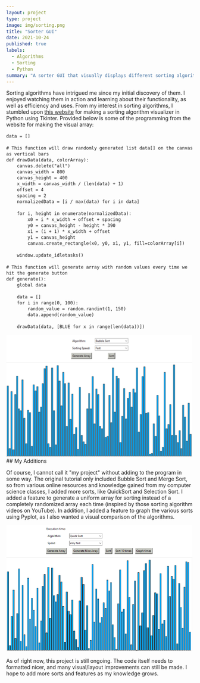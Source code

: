 ```yaml
---
layout: project
type: project
image: img/sorting.png
title: "Sorter GUI"
date: 2021-10-24
published: true
labels:
  - Algorithms
  - Sorting
  - Python
summary: "A sorter GUI that visually displays different sorting algorithms in action."
---
```


Sorting algorithms have intrigued me since my initial discovery of them. I enjoyed watching them in action and learning about their functionality, as well as efficiency and uses. From my interest in sorting algorithms, I stumbled upon <a href="https://python.plainenglish.io/build-a-sorting-algorithm-visualizer-in-python-f6f4afb1c98a">this website</a> for making a sorting algorithm visualizer in Python using Tkinter. Provided below is some of the programming from the website for making the visual array:

```
data = []

# This function will draw randomly generated list data[] on the canvas as vertical bars
def drawData(data, colorArray):
    canvas.delete("all")
    canvas_width = 800
    canvas_height = 400
    x_width = canvas_width / (len(data) + 1)
    offset = 4
    spacing = 2
    normalizedData = [i / max(data) for i in data]

    for i, height in enumerate(normalizedData):
        x0 = i * x_width + offset + spacing
        y0 = canvas_height - height * 390
        x1 = (i + 1) * x_width + offset
        y1 = canvas_height
        canvas.create_rectangle(x0, y0, x1, y1, fill=colorArray[i])

    window.update_idletasks()

# This function will generate array with random values every time we hit the generate button
def generate():
    global data

    data = []
    for i in range(0, 100):
        random_value = random.randint(1, 150)
        data.append(random_value)

    drawData(data, [BLUE for x in range(len(data))])

```
<img width=500 src="../img/originalgui.png">
## My Additions

Of course, I cannot call it "my project" without adding to the program in some way. The original tutorial only included Bubble Sort and Merge Sort, so from various online resources and knowledge gained from my computer science classes, I added more sorts, like QuickSort and Selection Sort. I added a feature to generate a uniform array for sorting instead of a completely randomized array each time (inspired by those sorting algorithm videos on YouTube). In addition, I added a feature to graph the various sorts using Pyplot, as I also wanted a visual comparison of the algorithms. 

<img width=500 src="../img/unsortedgui.png">

As of right now, this project is still ongoing. The code itself needs to formatted nicer, and many visual/layout improvements can still be made. I hope to add more sorts and features as my knowledge grows.
```
